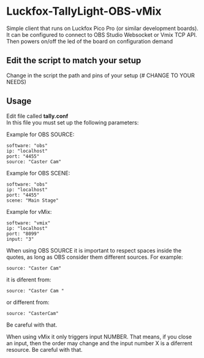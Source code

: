 # Luckfox-TallyLight-OBS-vMix
Simple client that runs on Luckfox Pico Pro (or similar development boards). It can be configured to connect to OBS Studio Websocket or Vmix TCP API. Then powers on/off the led of the board on configuration demand

## Edit the script to match your setup
Change in the script the path and pins of your setup (# CHANGE TO YOUR NEEDS)

## Usage
Edit file called **tally.conf**  
In this file you must set up the following parameters:

Example for OBS SOURCE:

`software: "obs"`  
`ip: "localhost"`  
`port: "4455"`  
`source: "Caster Cam"`  

Example for OBS SCENE:

`software: "obs"`  
`ip: "localhost"`  
`port: "4455"`  
`scene: "Main Stage"`  

Example for vMix:  

`software: "vmix"`  
`ip: "localhost"`  
`port: "8099"`  
`input: "3"` 

When using OBS SOURCE it is important to respect spaces inside the quotes, as long as OBS consider them different sources. For example:

`source: "Caster Cam"`

it is diferent from:

`source: "Caster Cam "`

or different from:

`source: "CasterCam"`

Be careful with that.


When using vMix it only triggers input NUMBER. That means, if you close an input, then the order may change and the input number X is a diferrent resource. Be careful with that.




